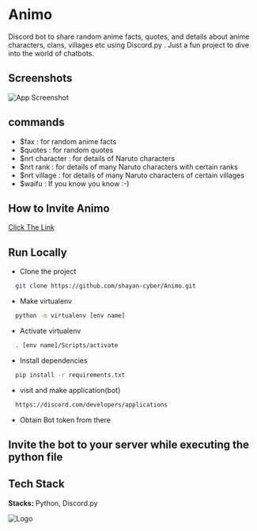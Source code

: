 # Animo

 Discord bot to share random anime facts, quotes, and details about anime characters, clans, villages etc using Discord.py .
Just a fun project to dive into the world of chatbots.
## Screenshots

![App Screenshot](https://i.imgur.com/6l5T6hW.png)




  
## commands

- $fax  : for random anime facts
- $quotes : for random quotes
- $nrt character : for details of Naruto characters
- $nrt rank : for details of many Naruto characters with certain ranks
- $nrt village : for details of many Naruto characters of certain villages
- $waifu : If you know you know :-)

  
## How to Invite Animo

[Click The Link](https://discord.com/api/oauth2/authorize?client_id=869574479347585104&permissions=259846044736&scope=bot)

  
## Run Locally

- Clone the project

```bash
  git clone https://github.com/shayan-cyber/Animo.git
```


- Make virtualenv

```bash
  python -m virtualenv [env name]
```
- Activate virtualenv

```bash
  . [env name]/Scripts/activate
```

- Install dependencies

```bash
  pip install -r requirements.txt
```


- visit and make application(bot) 

```bash
  https://discord.com/developers/applications
```
- Obtain Bot token from there




## Invite the bot to your server while executing the python file 
  
## Tech Stack



**Stacks:** Python, Discord.py 

  
![Logo](https://i.imgur.com/WuTVMKY.jpg)

    
